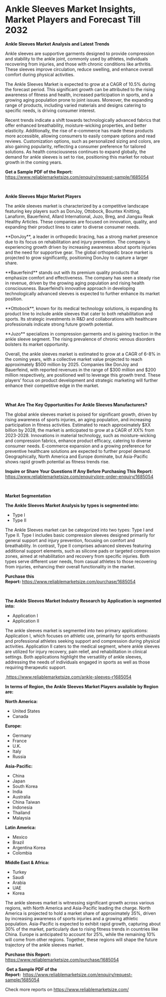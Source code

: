 <p><h1>Ankle Sleeves Market Insights, Market Players and Forecast Till 2032</h1></p><p><strong>Ankle Sleeves Market Analysis and Latest Trends</strong></p>
<p><p>Ankle sleeves are supportive garments designed to provide compression and stability to the ankle joint, commonly used by athletes, individuals recovering from injuries, and those with chronic conditions like arthritis. These sleeves improve circulation, reduce swelling, and enhance overall comfort during physical activities.</p><p>The Ankle Sleeves Market is expected to grow at a CAGR of 10.5% during the forecast period. This significant growth can be attributed to the rising awareness of fitness and health, increased participation in sports, and a growing aging population prone to joint issues. Moreover, the expanding range of products, including varied materials and designs catering to specific needs, is driving consumer interest. </p><p>Recent trends indicate a shift towards technologically advanced fabrics that offer enhanced breathability, moisture-wicking properties, and better elasticity. Additionally, the rise of e-commerce has made these products more accessible, allowing consumers to easily compare options and read reviews. Customization options, such as personalized sizing and colors, are also gaining popularity, reflecting a consumer preference for tailored solutions. As health consciousness continues to expand globally, the demand for ankle sleeves is set to rise, positioning this market for robust growth in the coming years.</p></p>
<p><strong>Get a Sample PDF of the Report:&nbsp;</strong> <a href="https://www.reliablemarketsize.com/enquiry/request-sample/1685054?utm_campaign=3205&utm_medium=2&utm_source=Github&utm_content=ia&utm_term=26032025&utm_id=ankle-sleeves">https://www.reliablemarketsize.com/enquiry/request-sample/1685054</a></p>
<p>&nbsp;</p>
<p><strong>Ankle Sleeves Major Market Players</strong></p>
<p><p>The ankle sleeves market is characterized by a competitive landscape featuring key players such as DonJoy, Ottobock, Bountex Knitting, Lanaform, Bauerfeind, Allard International, Juzo, Breg, and Jiangsu Reak Healthy Articles. These companies are focused on innovation, quality, and expanding their product lines to cater to diverse consumer needs.</p><p>**DonJoy**, a leader in orthopedic bracing, has a strong market presence due to its focus on rehabilitation and injury prevention. The company is experiencing growth driven by increasing awareness about sports injuries and the need for supportive gear. The global orthopedic brace market is projected to grow significantly, positioning DonJoy to capture a larger share.</p><p>**Bauerfeind** stands out with its premium quality products that emphasize comfort and effectiveness. The company has seen a steady rise in revenue, driven by the growing aging population and rising health consciousness. Bauerfeind’s innovative approach in developing technologically advanced sleeves is expected to further enhance its market position.</p><p>**Ottobock**, known for its medical technology solutions, is expanding its product line to include ankle sleeves that cater to both rehabilitation and sports. Its strategic investments in R&D and collaborations with healthcare professionals indicate strong future growth potential.</p><p>**Juzo** specializes in compression garments and is gaining traction in the ankle sleeve segment. The rising prevalence of chronic venous disorders bolsters its market opportunity.</p><p>Overall, the ankle sleeves market is estimated to grow at a CAGR of 6-8% in the coming years, with a collective market value projected to reach approximately $500 million by 2025. Companies like DonJoy and Bauerfeind, with reported revenues in the range of $300 million and $200 million respectively, are positioned well to leverage this growth trend. These players’ focus on product development and strategic marketing will further enhance their competitive edge in the market.</p></p>
<p>&nbsp;</p>
<p><strong>What Are The Key Opportunities For Ankle Sleeves Manufacturers?</strong></p>
<p><p>The global ankle sleeves market is poised for significant growth, driven by rising awareness of sports injuries, an aging population, and increasing participation in fitness activities. Estimated to reach approximately $XX billion by 2028, the market is anticipated to grow at a CAGR of XX% from 2023-2028. Innovations in material technology, such as moisture-wicking and compression fabrics, enhance product efficacy, catering to diverse consumer needs. E-commerce expansion and a growing preference for preventive healthcare solutions are expected to further propel demand. Geographically, North America and Europe dominate, but Asia-Pacific shows rapid growth potential as fitness trends rise.</p></p>
<p><strong>Inquire or Share Your Questions If Any Before Purchasing This Report:</strong> <a href="https://www.reliablemarketsize.com/enquiry/pre-order-enquiry/1685054?utm_campaign=3205&utm_medium=2&utm_source=Github&utm_content=ia&utm_term=26032025&utm_id=ankle-sleeves">https://www.reliablemarketsize.com/enquiry/pre-order-enquiry/1685054</a></p>
<p>&nbsp;</p>
<p><strong>Market Segmentation</strong></p>
<p><strong>The Ankle Sleeves Market Analysis by types is segmented into:</strong></p>
<p><ul><li>Type I</li><li>Type II</li></ul></p>
<p><p>The Ankle Sleeves market can be categorized into two types: Type I and Type II. Type I includes basic compression sleeves designed primarily for general support and injury prevention, focusing on comfort and breathability. In contrast, Type II comprises advanced sleeves featuring additional support elements, such as silicone pads or targeted compression zones, aimed at rehabilitation and recovery from specific injuries. Both types serve different user needs, from casual athletes to those recovering from injuries, enhancing their overall functionality in the market.</p></p>
<p><strong>Purchase this Report:&nbsp;</strong><a href="https://www.reliablemarketsize.com/purchase/1685054?utm_campaign=3205&utm_medium=2&utm_source=Github&utm_content=ia&utm_term=26032025&utm_id=ankle-sleeves">https://www.reliablemarketsize.com/purchase/1685054</a></p>
<p>&nbsp;</p>
<p><strong>The Ankle Sleeves Market Industry Research by Application is segmented into:</strong></p>
<p><ul><li>Application I</li><li>Application II</li></ul></p>
<p><p>The ankle sleeves market is segmented into two primary applications: Application I, which focuses on athletic use, primarily for sports enthusiasts and professional athletes seeking support and compression during physical activities. Application II caters to the medical segment, where ankle sleeves are utilized for injury recovery, pain relief, and rehabilitation in clinical settings. Both applications highlight the versatility of ankle sleeves, addressing the needs of individuals engaged in sports as well as those requiring therapeutic support.</p></p>
<p><a href="https://www.reliablemarketsize.com/ankle-sleeves-r1685054?utm_campaign=3205&utm_medium=2&utm_source=Github&utm_content=ia&utm_term=26032025&utm_id=ankle-sleeves">&nbsp;https://www.reliablemarketsize.com/ankle-sleeves-r1685054</a></p>
<p><strong>In terms of Region, the Ankle Sleeves Market Players available by Region are:</strong></p>
<p>
    <p> <strong> North America: </strong>
        <ul>
            <li>United States</li>
            <li>Canada</li>
        </ul>
        </p> 
    <p> <strong> Europe: </strong>
        <ul>
            <li>Germany</li>
            <li>France</li>
            <li>U.K.</li>
            <li>Italy</li>
            <li>Russia</li>
        </ul>
        </p> 
    <p> <strong> Asia-Pacific: </strong>
        <ul>
            <li>China</li>
            <li>Japan</li>
            <li>South Korea</li>
            <li>India</li>
            <li>Australia</li>
            <li>China Taiwan</li>
            <li>Indonesia</li>
            <li>Thailand</li>
            <li>Malaysia</li>
        </ul>
        </p> 
    <p> <strong> Latin America: </strong>
        <ul>
            <li>Mexico</li>
            <li>Brazil</li>
            <li>Argentina Korea</li>
            <li>Colombia</li>
        </ul>
        </p> 
    <p> <strong> Middle East & Africa: </strong>
        <ul>
            <li>Turkey</li>
            <li>Saudi</li>
            <li>Arabia</li>
            <li>UAE</li>
            <li>Korea</li>
        </ul>
    </p>
    </p>
<p><p>The ankle sleeves market is witnessing significant growth across various regions, with North America and Asia-Pacific leading the charge. North America is projected to hold a market share of approximately 35%, driven by increasing awareness of sports injuries and a growing athletic population. Asia-Pacific is expected to exhibit rapid growth, capturing about 30% of the market, particularly due to rising fitness trends in countries like China. Europe is anticipated to account for 25%, while the remaining 10% will come from other regions. Together, these regions will shape the future trajectory of the ankle sleeves market.</p></p>
<p><strong>Purchase this Report: </strong><a href="https://www.reliablemarketsize.com/purchase/1685054?utm_campaign=3205&utm_medium=2&utm_source=Github&utm_content=ia&utm_term=26032025&utm_id=ankle-sleeves">https://www.reliablemarketsize.com/purchase/1685054</a></p>
<p>&nbsp;<strong>Get a Sample PDF of the Report:&nbsp;&nbsp;</strong><a href="https://www.reliablemarketsize.com/enquiry/request-sample/1685054?utm_campaign=3205&utm_medium=2&utm_source=Github&utm_content=ia&utm_term=26032025&utm_id=ankle-sleeves">https://www.reliablemarketsize.com/enquiry/request-sample/1685054</a></p>
<p><strong></strong></p>
<p>Check more reports on <a href="https://www.reliablemarketsize.com/?utm_campaign=3205&utm_medium=2&utm_source=Github&utm_content=ia&utm_term=26032025&utm_id=ankle-sleeves">https://www.reliablemarketsize.com/</a></p>
